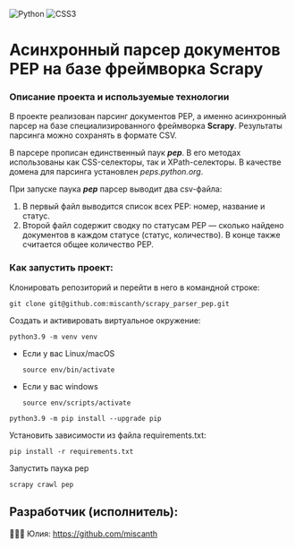 ![Python](https://img.shields.io/badge/python-3670A0?style=for-the-badge&logo=python&logoColor=ffdd54)  	![CSS3](https://img.shields.io/badge/css3-%231572B6.svg?style=for-the-badge&logo=css3&logoColor=white)


# Асинхронный парсер документов PEP на базе фреймворка Scrapy

### Описание проекта и используемые технологии

В проекте реализован парсинг документов PEP, а именно асинхронный парсер на базе специализированного фреймворка **Scrapy**. Результаты парсинга можно сохранять в формате CSV.

В парсере прописан единственный паук ***pep***. В его методах использованы как CSS-селекторы, так и ХPath-селекторы.
В качестве домена для парсинга установлен *peps.python.org*.

При запуске паука ***pep*** парсер выводит два csv-файла:

1) В первый файл выводится список всех PEP: номер, название и статус.
2) Второй файл содержит сводку по статусам PEP — сколько найдено документов в каждом статусе (статус, количество).
В конце также считается общее количество PEP.

### Как запустить проект:
Клонировать репозиторий и перейти в него в командной строке: 
```
git clone git@github.com:miscanth/scrapy_parser_pep.git
```
Cоздать и активировать виртуальное окружение: 
```
python3.9 -m venv venv 
```
* Если у вас Linux/macOS 

    ```
    source env/bin/activate
    ```
* Если у вас windows 
 
    ```
    source env/scripts/activate 
    ```
```
python3.9 -m pip install --upgrade pip
```
Установить зависимости из файла requirements.txt:
```
pip install -r requirements.txt
```
Запустить паука pep
```
scrapy crawl pep
```


## Разработчик (исполнитель):
👩🏼‍💻 Юлия: https://github.com/miscanth